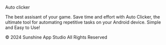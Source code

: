 Auto clicker

The best assisant of  your game.
Save time and effort with Auto Clicker, 
the ultimate tool for automating repetitive tasks on your Android device.
Simple and Easy to Use!















© 2024 Sunshine App Studio All Rights Reserved 
